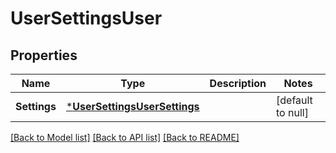 # UserSettingsUser

## Properties
Name | Type | Description | Notes
------------ | ------------- | ------------- | -------------
**Settings** | [***UserSettingsUserSettings**](UserSettings_User_Settings.md) |  | [default to null]

[[Back to Model list]](../README.md#documentation-for-models) [[Back to API list]](../README.md#documentation-for-api-endpoints) [[Back to README]](../README.md)


